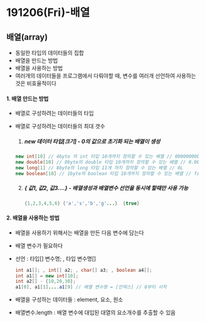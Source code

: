 # 191206(Fri)-배열

## 배열(array)

- 동일한 타입의 데이터들의 집합
- 배열을 만드는 방법
- 배열을 사용하는 방법
- 여러개의 데이터들을 프로그램에서 다뤄야할 때,
  변수를 여러개 선언하여 사용하는 것은 비효율적이다



#### 1. 배열 만드는 방법

- 배열로 구성하려는 데이터들의 타입

- 배열로 구성하려는 데이터들의 최대 갯수

  1. ##### new 데이터 타입[크기]  - 0의 값으로 초기화 되는 배열이 생성

  ```java
  new int[10] // 4byte 의 int 타입 10개까지 정의할 수 있는 배열 // 0000000000
  new double[10] // 8byte의 double 타입 10개까지 정의할 수 있는 배열 // 0.00.0...
  new long[1] // 8byte의 long 타입 11개 까지 정의할 수 있는 배열 // 0L
  new boolean[10] // 1byte의 boolean 타입 10개까지 정의할 수 있는 배열 // false..
  ```

  2. ##### { 값1, 값2, 값3....}  - 배열생성과 배열변수 선언을 동시에 할때만 사용 가능

     ```java
     {1,2,3,4,5,6} {'a','s','b','g'...}  {true}
     ```

#### 2. 배열을 사용하는 방법

- 배열을 사용하기 위해서는 배열을 만든 다음 변수에 담는다

- 배열 변수가 필요하다

- 선언 : 타입[] 변수명; , 타입 변수명[]

  ``` java
  int a1[]; , int[] a2; , char[] a3; , boolean a4[];
  int a1[] = new int[10];
  int a2[] - {10,20,30};
  a1[0], a1[1]....a1[9] // 배열 변수명 = [인덱스] // 0부터 시작	
  ```

- 배열을 구성하는 데이터들 : element, 요소, 원소

- 배열변수.length : 배열 변수에 대입된 대열의 요소개수를 추출할 수 있음